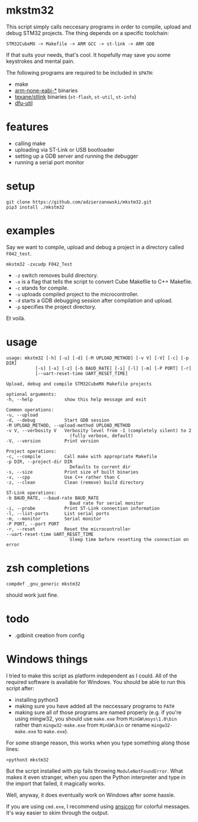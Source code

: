 # mkstm32

This script simply calls neccesary programs in order to compile, upload
and debug STM32 projects. The thing depends on a specific toolchain:

    STM32CubeMX -> Makefile -> ARM GCC -> st-link -> ARM GDB

If that suits your needs, that's cool. It hopefully may save you some
keystrokes and mental pain.

The following programs are required to be included in `$PATH`:

* make
* [arm-none-eabi-\*](https://developer.arm.com/open-source/gnu-toolchain/gnu-rm/downloads) binaries
* [texane/stlink](https://github.com/texane/stlink) binaries (`st-flash`,
`st-util`, `st-info`)
* [dfu-util](http://dfu-util.sourceforge.net/)

# features

* calling make
* uploading via ST-Link or USB bootloader
* setting up a GDB server and running the debugger
* running a serial port monitor 

# setup 

    git clone https://github.com/adzierzanowski/mkstm32.git
    pip3 install ./mkstm32

# examples

Say we want to compile, upload and debug a project in a directory called `F042_test`.

    mkstm32 -zxcudp F042_Test

* `-z` switch removes build directory.
* `-x` is a flag that tells the script to convert Cube Makefile to C++ Makefile.
* `-c` stands for compile.
* `-u` uploads compiled project to the microcontroller.
* `-d` starts a GDB debugging session after compilation and upload.
* `-p` specifies the project directory.

Et voilà.

# usage

    usage: mkstm32 [-h] [-u] [-d] [-M UPLOAD_METHOD] [-v V] [-V] [-c] [-p DIR]
               [-s] [-x] [-z] [-b BAUD_RATE] [-i] [-l] [-m] [-P PORT] [-r]
               [--uart-reset-time UART_RESET_TIME]

    Upload, debug and compile STM32CubeMX Makefile projects

    optional arguments:
    -h, --help            show this help message and exit

    Common operations:
    -u, --upload
    -d, --debug           Start GDB session
    -M UPLOAD_METHOD, --upload-method UPLOAD_METHOD
    -v V, --verbosity V   Verbosity level from -1 (completely silent) to 2
                            (fully verbose, default)
    -V, --version         Print version

    Project operations:
    -c, --compile         Call make with appropriate Makefile
    -p DIR, --project-dir DIR
                            Defaults to current dir
    -s, --size            Print size of built binaries
    -x, --cpp             Use C++ rather than C
    -z, --clean           Clean (remove) build directory

    ST-Link operations:
    -b BAUD_RATE, --baud-rate BAUD_RATE
                            Baud rate for serial monitor
    -i, --probe           Print ST-Link connection information
    -l, --list-ports      List serial ports
    -m, --monitor         Serial monitor
    -P PORT, --port PORT
    -r, --reset           Reset the microcontroller
    --uart-reset-time UART_RESET_TIME
                            Sleep time before resetting the connection on error


# zsh completions

    compdef _gnu_generic mkstm32

should work just fine.

# todo

* .gdbinit creation from config

# Windows things

I tried to make this script as platform independent as I could.
All of the required software is available for Windows.
You should be able to run this script after:

* installing python3
* making sure you have added all the neccessary programs to `PATH`
* making sure all of those programs are named properly (e.g. if you're
using mingw32, you should use `make.exe` from `MinGW\msys\1.0\bin` rather
than `mingw32-make.exe` from `MinGW\bin` or rename `mingw32-make.exe` to `make.exe`).

For some strange reason, this works when you type something along those lines:

    >python3 mkstm32

But the script installed with pip fails throwing `ModuleNotFoundError`.
What makes it even stranger, when you open the Python interpreter
and type in the import that failed, it magically works.

Well, anyway, it does eventually work on Windows after some hassle.

If you are using `cmd.exe`, I recommend using [ansicon](https://github.com/adoxa/ansicon)
for colorful messages. It's way easier to skim through the output.
